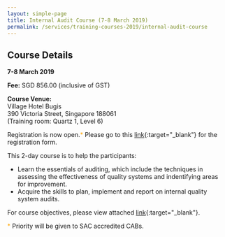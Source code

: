 ```yaml
---
layout: simple-page
title: Internal Audit Course (7-8 March 2019)
permalink: /services/training-courses-2019/internal-audit-course
---
```


## Course Details 
**7-8 March 2019**

**Fee:**  SGD 856.00 (inclusive of GST)
 
**Course Venue:**  
Village Hotel Bugis  
390 Victoria Street, Singapore 188061  
(Training room:  Quartz 1, Level 6)
 
Registration is  now open.<span style="color:orange;">*</span>  Please go to this [link](/files/registration-forms/Registration-form-(LM-and-IA-Mar-2019).docx){:target="_blank"} for the registration form.
 
This 2-day course is to help the participants:  
* Learn the essentials of auditing, which include the techniques in assessing the effectiveness of quality systems and indentifying areas for improvement.  
* Acquire the skills to plan, implement and report on internal quality system audits.
 
For course objectives, please view attached [link](/files/training/Course-Objectives-IA.pdf){:target="_blank"}.
 
<span style="color:orange;">*</span> Priority will be given to SAC accredited CABs.
